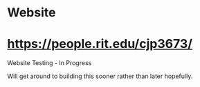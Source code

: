 # Website
# https://people.rit.edu/cjp3673/
Website Testing - In Progress

Will get around to building this sooner rather than later hopefully.
